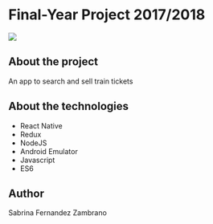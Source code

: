 # Final-Year Project 2017/2018

![](tfg-gif.gif)

## About the project

An app to search and sell train tickets

## About the technologies

- React Native
- Redux
- NodeJS
- Android Emulator
- Javascript
- ES6

## Author
Sabrina Fernandez Zambrano
